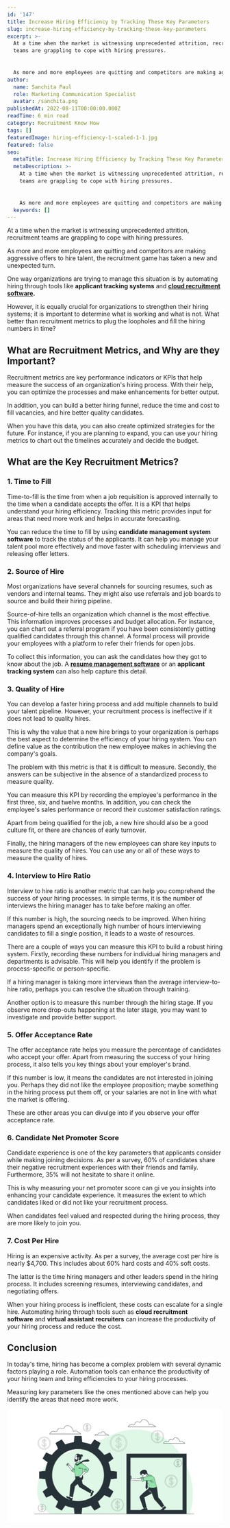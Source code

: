 ```yaml
---
id: '147'
title: Increase Hiring Efficiency by Tracking These Key Parameters
slug: increase-hiring-efficiency-by-tracking-these-key-parameters
excerpt: >-
  At a time when the market is witnessing unprecedented attrition, recruitment
  teams are grappling to cope with hiring pressures.


  As more and more employees are quitting and competitors are making agg...
author:
  name: Sanchita Paul
  role: Marketing Communication Specialist
  avatar: /sanchita.png
publishedAt: 2022-08-11T00:00:00.000Z
readTime: 6 min read
category: Recruitment Know How
tags: []
featuredImage: hiring-efficiency-1-scaled-1-1.jpg
featured: false
seo:
  metaTitle: Increase Hiring Efficiency by Tracking These Key Parameters
  metaDescription: >-
    At a time when the market is witnessing unprecedented attrition, recruitment
    teams are grappling to cope with hiring pressures.


    As more and more employees are quitting and competitors are making agg...
  keywords: []
---
```


At a time when the market is witnessing unprecedented attrition, recruitment teams are grappling to cope with hiring pressures.

As more and more employees are quitting and competitors are making aggressive offers to hire talent, the recruitment game has taken a new and unexpected turn.

<!--more-->

One way organizations are trying to manage this situation is by automating hiring through tools like **applicant tracking systems** and **[cloud recruitment software](https://www.thetalentpool.ai).**

However, it is equally crucial for organizations to strengthen their hiring systems; it is important to determine what is working and what is not. What better than recruitment metrics to plug the loopholes and fill the hiring numbers in time?

## **What are Recruitment Metrics, and Why are they Important?**

Recruitment metrics are key performance indicators or KPIs that help measure the success of an organization's hiring process. With their help, you can optimize the processes and make enhancements for better output.

In addition, you can build a better hiring funnel, reduce the time and cost to fill vacancies, and hire better quality candidates. 

When you have this data, you can also create optimized strategies for the future. For instance, if you are planning to expand, you can use your hiring metrics to chart out the timelines accurately and decide the budget.

## **What are the Key Recruitment Metrics?**

### 1\. Time to Fill

Time-to-fill is the time from when a job requisition is approved internally to the time when a candidate accepts the offer. It is a KPI that helps understand your hiring efficiency. Tracking this metric provides input for areas that need more work and helps in accurate forecasting.

You can reduce the time to fill by using **candidate management system software** to track the status of the applicants. It can help you manage your talent pool more effectively and move faster with scheduling interviews and releasing offer letters.

### 2\. Source of Hire

Most organizations have several channels for sourcing resumes, such as vendors and internal teams. They might also use referrals and job boards to source and build their hiring pipeline.

Source-of-hire tells an organization which channel is the most effective. This information improves processes and budget allocation. For instance, you can chart out a referral program if you have been consistently getting qualified candidates through this channel. A formal process will provide your employees with a platform to refer their friends for open jobs.

To collect this information, you can ask the candidates how they got to know about the job. A **[resume management software](https://www.thetalentpool.ai/candidate-database-management)** or an **applicant tracking system** can also help capture this detail.

### 3\. Quality of Hire

You can develop a faster hiring process and add multiple channels to build your talent pipeline. However, your recruitment process is ineffective if it does not lead to quality hires.

This is why the value that a new hire brings to your organization is perhaps the best aspect to determine the efficiency of your hiring system. You can define value as the contribution the new employee makes in achieving the company's goals.

The problem with this metric is that it is difficult to measure. Secondly, the answers can be subjective in the absence of a standardized process to measure quality. 

You can measure this KPI by recording the employee's performance in the first three, six, and twelve months. In addition, you can check the employee's sales performance or record their customer satisfaction ratings.

Apart from being qualified for the job, a new hire should also be a good culture fit, or there are chances of early turnover. 

Finally, the hiring managers of the new employees can share key inputs to measure the quality of hires. You can use any or all of these ways to measure the quality of hires. 

### 4\. Interview to Hire Ratio

Interview to hire ratio is another metric that can help you comprehend the success of your hiring processes. In simple terms, it is the number of interviews the hiring manager has to take before making an offer. 

If this number is high, the sourcing needs to be improved. When hiring managers spend an exceptionally high number of hours interviewing candidates to fill a single position, it leads to a waste of resources.

There are a couple of ways you can measure this KPI to build a robust hiring system. Firstly, recording these numbers for individual hiring managers and departments is advisable. This will help you identify if the problem is process-specific or person-specific.

If a hiring manager is taking more interviews than the average interview-to-hire ratio, perhaps you can resolve the situation through training. 

Another option is to measure this number through the hiring stage. If you observe more drop-outs happening at the later stage, you may want to investigate and provide better support. 

### 5\. Offer Acceptance Rate

The offer acceptance rate helps you measure the percentage of candidates who accept your offer. Apart from measuring the success of your hiring process, it also tells you key things about your employer's brand.

If this number is low, it means the candidates are not interested in joining you. Perhaps they did not like the employee proposition; maybe something in the hiring process put them off, or your salaries are not in line with what the market is offering.

These are other areas you can divulge into if you observe your offer acceptance rate.

### 6\. Candidate Net Promoter Score

Candidate experience is one of the key parameters that applicants consider while making joining decisions. As per a survey, 60% of candidates share their negative recruitment experiences with their friends and family. Furthermore, 35% will not hesitate to share it online.

This is why measuring your net promoter score can gi ve you insights into enhancing your candidate experience. It measures the extent to which candidates liked or did not like your recruitment process.

When candidates feel valued and respected during the hiring process, they are more likely to join you.

### 7\. Cost Per Hire

Hiring is an expensive activity. As per a survey, the average cost per hire is nearly $4,700. This includes about 60% hard costs and 40% soft costs. 

The latter is the time hiring managers and other leaders spend in the hiring process. It includes screening resumes, interviewing candidates, and negotiating offers.

When your hiring process is inefficient, these costs can escalate for a single hire. Automating hiring through tools such as **cloud recruitment software** and **virtual assistant recruiters** can increase the productivity of your hiring process and reduce the cost. 

## Conclusion

In today's time, hiring has become a complex problem with several dynamic factors playing a role. Automation tools can enhance the productivity of your hiring team and bring efficiencies to your hiring processes.

Measuring key parameters like the ones mentioned above can help you identify the areas that need more work.

![hiring-efficiency](images/hiring-efficiency-1-scaled-1-1.jpg)
